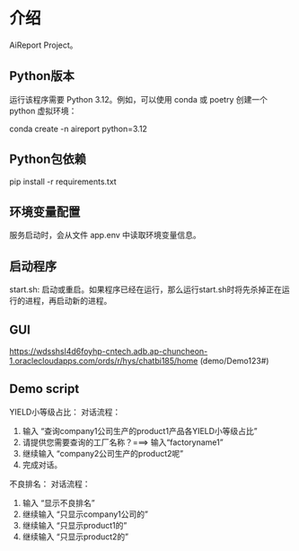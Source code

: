 # 介绍

AiReport Project。

## Python版本

运行该程序需要 Python 3.12。例如，可以使用 conda 或 poetry 创建一个 python 虚拟环境：

conda create -n aireport python=3.12

## Python包依赖

pip install -r requirements.txt

## 环境变量配置

服务启动时，会从文件 app.env 中读取环境变量信息。

## 启动程序

start.sh: 启动或重启。如果程序已经在运行，那么运行start.sh时将先杀掉正在运行的进程，再启动新的进程。

## GUI

https://wdsshsl4d6foyhp-cntech.adb.ap-chuncheon-1.oraclecloudapps.com/ords/r/hys/chatbi185/home (demo/Demo123#)

## Demo script

YIELD小等级占比：
对话流程：
1. 输入 “查询company1公司生产的product1产品各YIELD小等级占比”
2. 请提供您需要查询的工厂名称？===> 输入“factoryname1”
3. 继续输入 “company2公司生产的product2呢”
4. 完成对话。


不良排名：
对话流程：
1. 输入 “显示不良排名”
2. 继续输入 “只显示company1公司的”
3. 继续输入 “只显示product1的”
3. 继续输入 “只显示product2的”